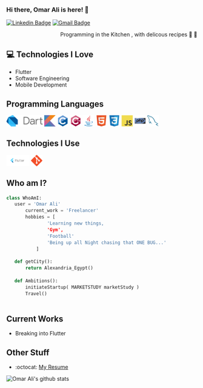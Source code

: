 ### Hi there, Omar Ali is here! 👋

[![Linkedin Badge](https://img.shields.io/badge/-Omar%20Ali-blue?style=flat-square&logo=Linkedin&logoColor=white&link=https://www.linkedin.com/in/omar-alii/)](https://www.linkedin.com/in/omar-alii/) [![Gmail Badge](https://img.shields.io/badge/-omar.ali2332-c14438?style=flat-square&logo=Gmail&logoColor=white&link=mailto:omar.ali2332@gmail.com)](omar.ali2332@gmail.com)

<div style="text-align: right">Programming in the Kitchen , with delicous recipes 🤩 🥳 </div>

## :computer: Technologies I Love
* Flutter
* Software Engineering
* Mobile Development

## Programming Languages
<img src = 'https://github.com/3omar3li/3omar3li/blob/main/Images/dart.png' height='30'/>  <img src = 'https://github.com/3omar3li/3omar3li/blob/main/Images/kotlin.svg' height='30'/>  <img src = 'https://github.com/3omar3li/3omar3li/blob/main/Images/c-original.svg' height='30'/>  <img src = 'https://github.com/3omar3li/3omar3li/blob/main/Images/cpp.svg' height='30'/>  <img src = 'https://github.com/3omar3li/3omar3li/blob/main/Images/java.svg' height='30'/>  <img src = 'https://github.com/3omar3li/3omar3li/blob/main/Images/html.svg' height='30'/>  <img src = 'https://github.com/3omar3li/3omar3li/blob/main/Images/css.svg' height='30'/>  <img src = 'https://github.com/3omar3li/3omar3li/blob/main/Images/js.svg' height='30'/>  <img src = 'https://github.com/3omar3li/3omar3li/blob/main/Images/php.svg' height='30'/>  <img src = 'https://github.com/3omar3li/3omar3li/blob/main/Images/sql.svg' height='30'/>
 
 ## Technologies I Use
<img src = 'https://github.com/3omar3li/3omar3li/blob/main/Images/flutter.png' height='30'/> <img src = 'https://github.com/3omar3li/3omar3li/blob/main/Images/git.svg' height='30'/>
 
 ## Who am I?
 ```python
 class WhoAmI:
 	user = 'Omar Ali'
		current_work = 'Freelancer'
		hobbies = [
				'Learning new things,
				'Gym',
				'Football'
				'Being up all Night chasing that ONE BUG...'
			]
	
	def getCity():
		return Alexandria_Egypt()
	
	def Ambitions():
		initiateStartup( MARKETSTUDY marketStudy )
		Travel()		
	
 ```
 
## Current Works
 * Breaking into Flutter
 
## Other Stuff
  - :octocat: [My Resume](https://drive.google.com/drive/folders/1ikpB6aa5HvDcfdRV_3QnXoZ63ahogD_s?usp=sharing)
 

![Omar Ali's github stats](https://github-readme-stats.vercel.app/api?username=3omar3li&show_icons=true&hide=[%22issues%22])
 
 
